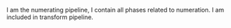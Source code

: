 I am the numerating pipeline, I contain all phases related to numeration. I am included in transform pipeline.